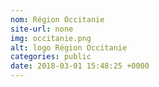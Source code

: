 ```yaml
---
nom: Région Occitanie
site-url: none
img: occitanie.png
alt: logo Région Occitanie
categories: public
date: 2018-03-01 15:48:25 +0000
---
```


